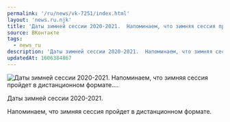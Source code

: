 ```yaml
---
permalink: '/ru/news/vk-7251/index.html'
layout: 'news.ru.njk'
title: 'Даты зимней сессии 2020-2021.  Напоминаем, что зимняя сессия пройдет в дистанционном формате.…'
source: ВКонтакте
tags:
  - news_ru
description: 'Даты зимней сессии 2020-2021.  Напоминаем, что зимняя сессия пройдет в дистанционном формате.…'
updatedAt: 1606384867
---
```

![Даты зимней сессии 2020-2021.  Напоминаем, что зимняя сессия пройдет в дистанционном формате.…](https://sun9-33.userapi.com/impg/P8tdEpkkSAB5aGU_DTbuVHu8xEgcxUSROIhxQA/7fbUErsIsgo.jpg?size=1080x810&quality=96&proxy=1&sign=b658e422eae8cd8e2a07f9f8aa73f276&c_uniq_tag=i76N2uOLNRRBCbAka0NnYf7mRIcTIYxG5wjehpS-Gx0&type=album)

Даты зимней сессии 2020-2021.

Напоминаем, что зимняя сессия пройдет в дистанционном формате.
